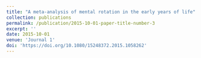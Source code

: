 ```yaml
---
title: "A meta-analysis of mental rotation in the early years of life"
collection: publications
permalink: /publication/2015-10-01-paper-title-number-3
excerpt: ''
date: 2015-10-01
venue: 'Journal 1'
doi: 'https://doi.org/10.1080/15248372.2015.1058262'
---
```




